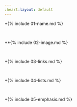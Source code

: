 ```yaml
---
:heart:layout: default
---
```


*{% include 01-name.md %}

<br>

**{% include 02-image.md %}

<br>

*{% include 03-links.md %}

<br>

*{% include 04-lists.md %}

<br>

*{% include 05-emphasis.md %}

